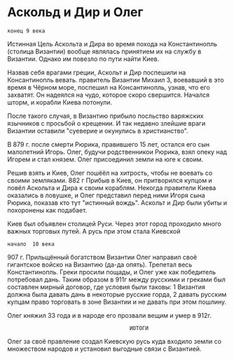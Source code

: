 # Аскольд и Дир и Олег
	конец 9 века

Истинная Цель Аскольта и Дира во время похода на Константинопль (столица Византии) вообще являлась принятием их на службу в Византии. Однако им повезло по пути найти Киев. 

Назвав себя врагами греции, Аскольт и Дир поспешили на Консантинопль вевать.
правитель Византии Михаил 3, воевавший в это время в Чёрном море,  поспешил на Консантинопль, узнав, что его захватят. Он надеялся на чудо, которое скоро свершится. Начался шторм, и корабли Киева потонули.     

После такого случая, в Византию прибыло посльство варяжских язычников с просьбой о крещении. И так недавно злейшие враги Византии оставили "суеверие и окунулись в христианство".

 В 879 г. после смерти Рюрика, правившего 15 лет, остался его сын малолетний Игорь. Олег, будучи родственникои Рюрика, взял опеку над Игорем и стал князем. Олег  присоединил земли на юге к своим.  
 
 Решив взять и Киев, Олег пошёёл на хитрость, чтобы не воевать со своими земляками.  882 г Прибыв в Киев, он притворился купцом и повёл Аскольта и Дира к своим кораблям.  Некогда правители Киева оказались в ловушке, и Олег представил перед ними Игоря сына Рюрика, показав кто тут "истинный вождь". Аскольт и Дир были убиты и похоронены как подабает.
 
Киев был объявлен столицей Руси. Через этот город проходило много важных торговых путей. А русь при этом стала Киевской

    начало	10 века

907 г. Прильщённый богатством Византии Олег направил своё гигантское войско на Византию (да-да опять). Трепетал весь Константинопль. Греки просили пощады, и Олег уже как победитель потребовал дань. Таким образом в 911г между русскими и греками был составлен мирный договор, где условия были таковы: 1 Византия должна была давать дань в некоторые русские горда, 2 давать  русским купцам право торговать в зоне Византии и не давать при этом пошлину. 

Олег княжил 33 года и в народе его прозвали вещим и умер в 912г.

                                           ИОТОГИ
Олег за своё правление создал Киевскую русь куда входило земли со множеством народов и установил выгодные связи с Византией.
